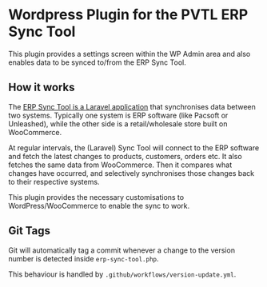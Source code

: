# Wordpress Plugin for the PVTL ERP Sync Tool

This plugin provides a settings screen within the WP Admin area and also enables data to be synced to/from the ERP Sync Tool.


## How it works
The [ERP Sync Tool is a Laravel application](https://github.com/pvtl/erp-sync-tool) that synchronises data between two systems. Typically one system is ERP software (like Pacsoft or Unleashed), while the other side is a retail/wholesale store built on WooCommerce.

At regular intervals, the (Laravel) Sync Tool will connect to the ERP software and fetch the latest changes to products, customers, orders etc. It also fetches the same data from WooCommerce. Then it compares what changes have occurred, and selectively synchronises those changes back to their respective systems.

This plugin provides the necessary customisations to WordPress/WooCommerce to enable the sync to work.


## Git Tags

Git will automatically tag a commit whenever a change to the version number is detected inside `erp-sync-tool.php`.

This behaviour is handled by `.github/workflows/version-update.yml`.
